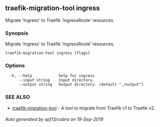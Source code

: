## traefik-migration-tool ingress

Migrate 'Ingress' to Traefik 'IngressRoute' resources.

### Synopsis

Migrate 'Ingress' to Traefik 'IngressRoute' resources.

```
traefik-migration-tool ingress [flags]
```

### Options

```
  -h, --help            help for ingress
      --input string    Input directory.
      --output string   Output directory. (default "./output")
```

### SEE ALSO

* [traefik-migration-tool](traefik-migration-tool.md)	 - A tool to migrate from Traefik v1 to Traefik v2.

###### Auto generated by spf13/cobra on 19-Sep-2019
